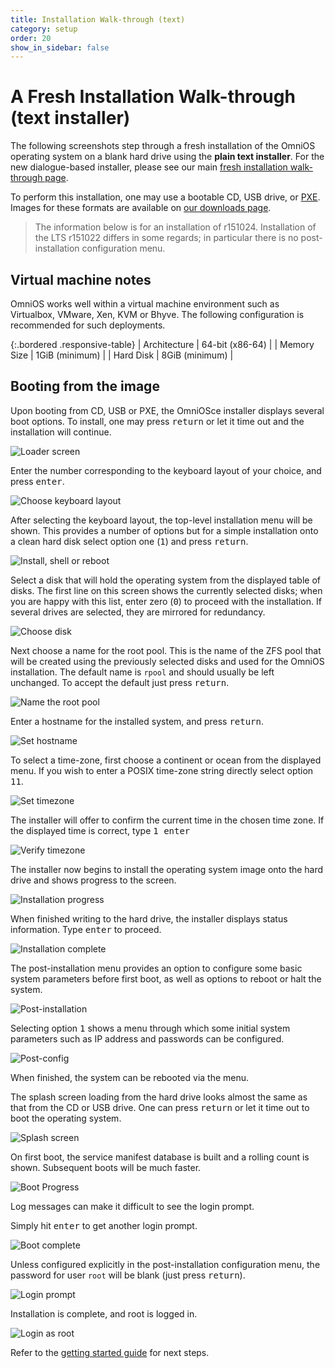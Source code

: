 ```yaml
---
title: Installation Walk-through (text)
category: setup
order: 20
show_in_sidebar: false
---
```


# A Fresh Installation Walk-through (text installer)

The following screenshots step through a fresh installation of the
OmniOS operating system on a blank hard drive using the
**plain text installer**. For the new dialogue-based installer, please
see our main [fresh installation walk-through page](/setup/freshinstall.html).

To perform this installation, one may use a bootable CD, USB drive,
or [PXE](/setup/pxe.html). Images for these formats are available on
[our downloads page](/download.html).

> The information below is for an installation of r151024. Installation of
> the LTS r151022 differs in some regards; in particular there is no
> post-installation configuration menu.

## Virtual machine notes

OmniOS works well within a virtual machine environment such as Virtualbox,
VMware, Xen, KVM or Bhyve. The following configuration is recommended for
such deployments.

{:.bordered .responsive-table}
| Architecture | 64-bit (x86-64) |
| Memory Size | 1GiB (minimum) |
| Hard Disk | 8GiB (minimum) |

## Booting from the image

Upon booting from CD, USB or PXE, the OmniOSce installer
displays several boot options. To install, one may press <kbd>return</kbd>
or let it time out and the installation will continue.

![Loader screen](../assets/images/install/text/loader.png?raw=true "Loader screen")

Enter the number corresponding to the keyboard layout of your
choice, and press <kbd>enter</kbd>.

![Choose keyboard layout](../assets/images/install/text/keyboard.png?raw=true "Choose keyboard layout")

After selecting the keyboard layout, the top-level installation menu will be
shown. This provides a number of options but for a simple installation onto
a clean hard disk select option one (<kbd>1</kbd>) and press <kbd>return</kbd>.

![Install, shell or reboot](../assets/images/install/text/menu.png?raw=true "Install, shell or reboot")

Select a disk that will hold the operating system from the displayed table
of disks. The first line on this screen shows the currently selected disks;
when you are happy with this list, enter zero (<kbd>0</kbd>) to proceed with
the installation. If several drives are selected, they are mirrored for
redundancy.

![Choose disk](../assets/images/install/text/disks.png?raw=true "Choose disk")

Next choose a name for the root pool. This is the name of the ZFS pool
that will be created using the previously selected disks and used for
the OmniOS installation.
The default name is `rpool` and should usually be left unchanged.
To accept the default just press <kbd>return</kbd>.

![Name the root pool](../assets/images/install/text/rpool.png?raw=true "Name the root pool")

Enter a hostname for the installed system, and press <kbd>return</kbd>.

![Set hostname](../assets/images/install/text/hostname.png?raw=true "Set hostname")

To select a time-zone, first choose a continent or ocean from the displayed
menu. If you wish to enter a POSIX time-zone string directly select option
<kbd>11</kbd>.

![Set timezone](../assets/images/install/text/tzcontinent.png?raw=true "Set timezone")

The installer will offer to confirm the current time in the chosen time zone.
If the displayed time is correct, type <kbd>1 enter</kbd>

![Verify timezone](../assets/images/install/text/tzverify.png?raw=true "Verify timezone")

The installer now begins to install the operating system image onto the hard
drive and shows progress to the screen.

![Installation progress](../assets/images/install/text/progress.png?raw=true "Installation progress")

When finished writing to the hard drive, the installer
displays status information. Type <kbd>enter</kbd> to proceed.

![Installation complete](../assets/images/install/text/complete.png?raw=true "Installation complete")

The post-installation menu provides an option to configure some basic system
parameters before first boot, as well as options to reboot or halt the system.

![Post-installation](../assets/images/install/text/postmenu.png?raw=true "Post-installation")

Selecting option <kbd>1</kbd> shows a menu through which some initial system
parameters such as IP address and passwords can be configured.

![Post-config](../assets/images/install/text/postconfig.png?raw=true "Post-config")

When finished, the system can be rebooted via the menu.

The splash screen loading from the hard drive looks almost the same
as that from the CD or USB drive. One can press <kbd>return</kbd> or let it
time out to boot the operating system.

![Splash screen](../assets/images/install/text/loader_hdd.png?raw=true "Splash screen")

On first boot, the service manifest database is built and a rolling count
is shown. Subsequent boots will be much faster.

![Boot Progress](../assets/images/install/text/smf.png?raw=true "Boot Progress")

Log messages can make it difficult to see the login prompt.

Simply hit <kbd>enter</kbd> to get another login prompt.

![Boot complete](../assets/images/install/text/booted.png?raw=true "Boot complete")

Unless configured explicitly in the post-installation configuration menu,
the password for user `root` will be blank (just press <kbd>return</kbd>).

![Login prompt](../assets/images/install/text/loginprompt.png?raw=true "Login prompt")

Installation is complete, and root is logged in.

![Login as root](../assets/images/install/text/loggedin.png?raw=true "Login as root")

Refer to the [getting started guide](/info/getstarted.html) for next steps.

